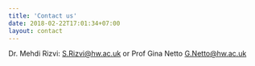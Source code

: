 ```yaml
---
title: 'Contact us'
date: 2018-02-22T17:01:34+07:00
layout: contact
---
```


Dr. Mehdi Rizvi: <a href="mailto:S.Rizvi@hw.ac.uk">S.Rizvi@hw.ac.uk</a> 
or Prof Gina Netto <a href="mailto:g.netto@hw.ac.uk">G.Netto@hw.ac.uk</a> 
